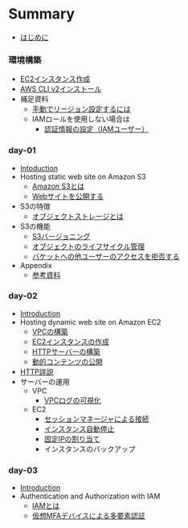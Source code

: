 # Summary

- [はじめに](README.md)

### 環境構築

- [EC2インスタンス作成](./day-01/create_ec2_instance.md)
- [AWS CLI v2インストール](./day-01/install_awscliv2.md)
- 補足資料
  - [手動でリージョン設定するには](./day-01/how_to_set_region_manually.md)
  - IAMロールを使用しない場合は
    - [認証情報の設定（IAMユーザー）](./day-01/set_authentication_with_iamuser.md)

### day-01

- [Intoduction](./day-01/README.md)
- Hosting static web site on Amazon S3
  - [Amazon S3とは](./day-01/s3_introduction.md)
  - [Webサイトを公開する](./day-01/publish_website.md)
- S3の特徴
  - [オブジェクトストレージとは](./day-01/what_is_object_storage.md)
- S3の機能
  - [S3バージョニング](./day-01/s3_versioning.md)
  - [オブジェクトのライフサイクル管理](./day-01/management_of_lifecycle.md)
  - [バケットへの他ユーザーのアクセスを拒否する](./day-01/deny_access_to_bucket.md)
- Appendix
  - [参考資料](./day-01/s3_reference.md)

### day-02

- [Introduction](./day-02/README.md)
- Hosting dynamic web site on Amazon EC2
  - [VPCの構築](./day-02/build_vpc.md)
  - [EC2インスタンスの作成](./day-02/create_ec2.md)
  - [HTTPサーバーの構築](./day-02/build_http_server.md)
  - [動的コンテンツの公開](./day-02/configuration_of_cgi.md)
- [HTTP詳説](./day-02/http_request.md)
- サーバーの運用
    - VPC
		- [VPCログの可視化](./day-02/vpc_flow_log.md)
    - EC2
      - [セッションマネージャによる接続](./day-02/connect_with_session_manager.md)
      - [インスタンス自動停止](./day-02/auto_stop_ec2_instance.md)
      - [固定IPの割り当て](./day-02/assign_elastic_ip.md)
      - インスタンスのバックアップ

### day-03

- [Introduction](./day-03/basis_of_security.md)
- Authentication and Authorization with IAM
  - [IAMとは](./day-03/what_is_iam.md)
  - [仮想MFAデバイスによる多要素認証](./day-03/mfa_with_virtual_device.md)